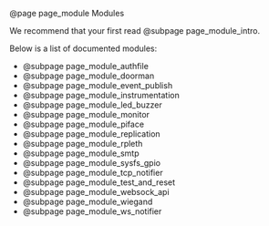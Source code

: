 @page page_module Modules

We recommend that your first read  @subpage page_module_intro.

Below is a list of documented modules:

  * @subpage page_module_authfile
  * @subpage page_module_doorman
  * @subpage page_module_event_publish
  * @subpage page_module_instrumentation
  * @subpage page_module_led_buzzer
  * @subpage page_module_monitor
  * @subpage page_module_piface
  * @subpage page_module_replication
  * @subpage page_module_rpleth
  * @subpage page_module_smtp
  * @subpage page_module_sysfs_gpio
  * @subpage page_module_tcp_notifier
  * @subpage page_module_test_and_reset
  * @subpage page_module_websock_api
  * @subpage page_module_wiegand
  * @subpage page_module_ws_notifier
